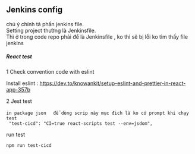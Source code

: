 ## Jenkins config


chú ý chính tả phần jenkins file.  <br/>
Setting project thường là Jenkinsfile. <br/>
Thì ở trong code repo phải để là Jenkinsfile , ko thì sẽ bị lỗi ko  tìm thấy  file jenkins


##### React test

1 Check convention code with eslint

Install eslint  : https://dev.to/knowankit/setup-eslint-and-prettier-in-react-app-357b





2 Jest test


```
in package json 　để dòng scrip này mục đich là ko có prompt khi chạy test
 "test-cicd": "CI=true react-scripts test --env=jsdom",
```


run test
```
npm run test-cicd
```

